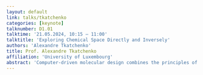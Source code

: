 ```yaml
---
layout: default
link: talks/tkatchenko
categories: [keynote]
talknumber: D1.01
talktime: '21.05.2024, 10:15 – 11:00'
talktitle: 'Exploring Chemical Space Directly and Inversely'
authors: 'Alexandre Tkatchenko'
title: Prof. Alexandre Tkatchenko 
affiliation: 'University of Luxembourg'
abstract: 'Computer-driven molecular design combines the principles of chemistry, physics, and artificial intelligence (AI/ML) to identify novel chemical compounds and materials with desired properties for a specific application. A long-held dream of molecular simulations is to be enable efficient navigation of large chemical spaces, including both compositional and configurational molecular degrees of freedom. In this talk, I will discuss novel insights that AI/ML methods bring when doing direct (https://doi.org/10.1039/D3SC03598K) and inverse (https://arxiv.org/abs/2309.00506) navigation of chemical space of drug-like molecules. First, our analysis reveals that one has a substantial degree of flexibility or “freedom of design” when searching for a single molecule with a desired pair of properties or a set of distinct molecules sharing an array of properties. To explore how this intrinsic flexibility manifests in the molecular design process, we use multi-objective optimization to search for molecules with simultaneously large polarizabilities and HOMO–LUMO gaps; analysis of the resulting Pareto fronts identified non-trivial paths through CCS consisting of sequential structural and/or compositional changes that yield molecules with optimal combinations of these properties. Second, we develop a proof-of-concept implementation that combines a Variational Auto-Encoder (VAE) trained on molecular structures with a property encoder designed to learn the latent representation from a set of QM properties. The result of this joint architecture is a common latent space representation for both structures and properties, which enables property-to-structure mapping for small drug-like molecules contained in the QM7-X dataset. We illustrate the capabilities of our approach by conditional generation of de novo molecular structures with targeted properties, transition path interpolation for chemical reactions as well as insights into property-structure relationships. Our findings thus provide a proof-of-principle demonstration aiming to enable the inverse property-to-structure design in diverse chemical spaces.'
---
```

